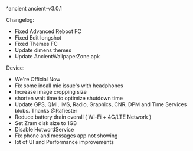 ^ancient
ancient-v3.0.1

Changelog:
- Fixed Advanced Reboot FC
- Fixed Edit longshot
- Fixed Themes FC
- Update dimens themes
- Update AncientWallpaperZone.apk

Device:
- We're Official Now
- Fix some incall mic issue's with headphones
- Increase image cropping size
- shorten wait time to optimize shutdown time
- Update GPS, QMI, IMS, Radio, Graphics, CNR, DPM and Time Services blobs. Thanks @Rafiester
- Reduce battery drain overall ( Wi-Fi + 4G/LTE Network )
- Set Zram disk size to 1GB
- Disable HotwordService
- Fix phone and messages app not showing
- lot of UI and Performance improvements
